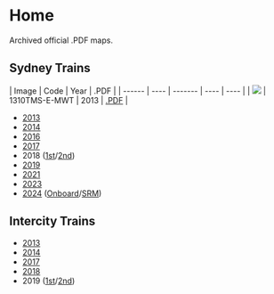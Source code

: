 # Home

Archived official .PDF maps.

## Sydney Trains

| Image | Code | Year | .PDF |
| ------ | ---- | ------- | ---- | ---- |
| <img src="sydney-trains/1310TMS-E-MWT.png&w=72"> | 1310TMS-E-MWT | 2013 | [.PDF](sydney-trains/1310TMS-E-MWT.pdf) |

- [2013](sydney-trains/1310TMS-E-MWT.pdf)
- [2014](sydney-trains/1411TMS-E-MWT-A4.pdf)
- [2016](sydney-trains/1610TMS-E-MWT-A4P.pdf)
- [2017](sydney-trains/1709TMS-E-MWT-A4P.pdf)
- 2018 ([1st](sydney-trains/1807TMS-E-MWT-A4P.pdf)/[2nd](sydney-trains/1812TMS-E-MWT-A4P.pdf))
- [2019](sydney-trains/1909TMS-E-MWT-A4P-WCAG.pdf)
- [2021](sydney-trains/2105TMS-P-COR-A3P.pdf)
- [2023](sydney-trains/545x760_Onboard_SRM_2023.pdf)
- [2024](sydney-trains/APXP_SRM_20240701.pdf) ([Onboard](sydney-trains/360x500_Onboard_SRM_20240701.pdf)/[SRM](sydney-trains/1150x1750_SRM_20240701.pdf))

## Intercity Trains

- [2013](intercity-trains/1310TMI-E-MWT.pdf)
- [2014](intercity-trains/1411TMI-E-MWT-A4.pdf)
- [2017](intercity-trains/1708TMI-E-MWT-A4P.pdf)
- [2018](intercity-trains/1807TMI-E-MWT-A4P.pdf)
- 2019 ([1st](intercity-trains/1902TMI-E-MWT-A4P.pdf)/[2nd](intercity-trains/1907TMI-E-MWT-A4P-WCAG.pdf))
